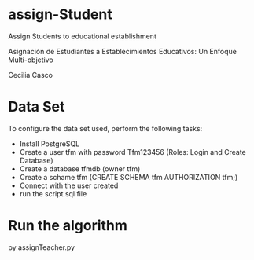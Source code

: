 # assign-Student
Assign Students to educational establishment

Asignación de Estudiantes a Establecimientos Educativos: Un Enfoque Multi-objetivo

Cecilia Casco

# Data Set
To configure the data set used, perform the following tasks:
  * Install PostgreSQL
  * Create a user tfm with password Tfm123456 (Roles: Login and Create Database)
  * Create a database tfmdb (owner tfm)
  * Create a schame tfm (CREATE SCHEMA tfm AUTHORIZATION tfm;)
  * Connect with the user created
  * run the script.sql file

# Run the algorithm
py assignTeacher.py
